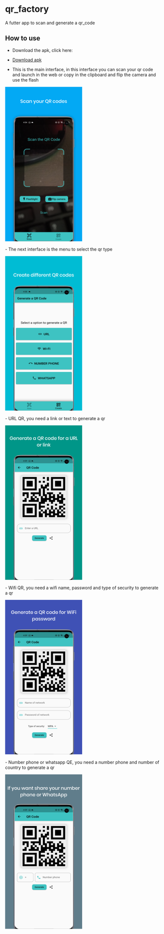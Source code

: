 # qr_factory

A futter app to scan and generate a qr_code


## How to use

- Download the apk, click here:
- <a href="build/app/outputs/apk/release/QRFactory.apk" download="QRFactory.apk">Download apk</a>


- This is the main interface, in this interface you can scan your qr code and launch in the web or copy in the clipboard and flip the camera and use the flash

<p>
  <img src="assets/1.png" width="250"/>
</p>
- The next interface is the menu to select the qr type
<p>
  <img src="assets/2.png" width="250"/>
</p>
- URL QR, you need a link or text to generate a qr 
<p>
  <img src="assets/3.png" width="250"/>
</p>
- Wifi QR, you need a wifi name, password and type of security to generate a qr 
<p>
  <img src="assets/4.png" width="250"/>
</p>
- Number phone or whatsapp QE, you need a number phone and number of country to generate a qr 
<p>
  <img src="assets/5.png" width="250"/>
</p>
